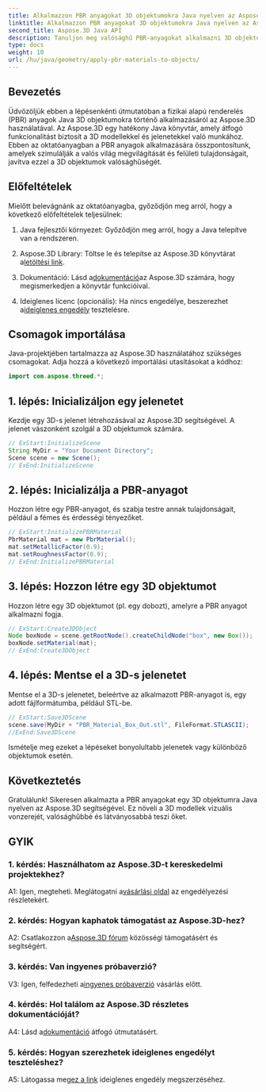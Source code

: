 ```yaml
---
title: Alkalmazzon PBR anyagokat 3D objektumokra Java nyelven az Aspose.3D segítségével
linktitle: Alkalmazzon PBR anyagokat 3D objektumokra Java nyelven az Aspose.3D segítségével
second_title: Aspose.3D Java API
description: Tanuljon meg valósághű PBR-anyagokat alkalmazni 3D objektumokra Java nyelven az Aspose.3D segítségével. Javítsa a vizuális minőséget a fizikai alapú rendereléssel.
type: docs
weight: 10
url: /hu/java/geometry/apply-pbr-materials-to-objects/
---
```

## Bevezetés

Üdvözöljük ebben a lépésenkénti útmutatóban a fizikai alapú renderelés (PBR) anyagok Java 3D objektumokra történő alkalmazásáról az Aspose.3D használatával. Az Aspose.3D egy hatékony Java könyvtár, amely átfogó funkcionalitást biztosít a 3D modellekkel és jelenetekkel való munkához. Ebben az oktatóanyagban a PBR anyagok alkalmazására összpontosítunk, amelyek szimulálják a valós világ megvilágítását és felületi tulajdonságait, javítva ezzel a 3D objektumok valósághűségét.

## Előfeltételek

Mielőtt belevágnánk az oktatóanyagba, győződjön meg arról, hogy a következő előfeltételek teljesülnek:

1. Java fejlesztői környezet: Győződjön meg arról, hogy a Java telepítve van a rendszeren.

2.  Aspose.3D Library: Töltse le és telepítse az Aspose.3D könyvtárat a[letöltési link](https://releases.aspose.com/3d/java/).

3.  Dokumentáció: Lásd a[dokumentáció](https://reference.aspose.com/3d/java/)az Aspose.3D számára, hogy megismerkedjen a könyvtár funkcióival.

4.  Ideiglenes licenc (opcionális): Ha nincs engedélye, beszerezhet a[ideiglenes engedély](https://purchase.aspose.com/temporary-license/) tesztelésre.

## Csomagok importálása

Java-projektjében tartalmazza az Aspose.3D használatához szükséges csomagokat. Adja hozzá a következő importálási utasításokat a kódhoz:

```java
import com.aspose.threed.*;
```

## 1. lépés: Inicializáljon egy jelenetet

Kezdje egy 3D-s jelenet létrehozásával az Aspose.3D segítségével. A jelenet vászonként szolgál a 3D objektumok számára.

```java
// ExStart:InitializeScene
String MyDir = "Your Document Directory";
Scene scene = new Scene();
// ExEnd:InitializeScene
```

## 2. lépés: Inicializálja a PBR-anyagot

Hozzon létre egy PBR-anyagot, és szabja testre annak tulajdonságait, például a fémes és érdességi tényezőket.

```java
// ExStart:InitializePBRMaterial
PbrMaterial mat = new PbrMaterial();
mat.setMetallicFactor(0.9);
mat.setRoughnessFactor(0.9);
// ExEnd:InitializePBRMaterial
```

## 3. lépés: Hozzon létre egy 3D objektumot

Hozzon létre egy 3D objektumot (pl. egy dobozt), amelyre a PBR anyagot alkalmazni fogja.

```java
// ExStart:Create3DObject
Node boxNode = scene.getRootNode().createChildNode("box", new Box());
boxNode.setMaterial(mat);
// ExEnd:Create3DObject
```

## 4. lépés: Mentse el a 3D-s jelenetet

Mentse el a 3D-s jelenetet, beleértve az alkalmazott PBR-anyagot is, egy adott fájlformátumba, például STL-be.

```java
// ExStart:Save3DScene
scene.save(MyDir + "PBR_Material_Box_Out.stl", FileFormat.STLASCII);
//ExEnd:Save3DScene
```

Ismételje meg ezeket a lépéseket bonyolultabb jelenetek vagy különböző objektumok esetén.

## Következtetés

Gratulálunk! Sikeresen alkalmazta a PBR anyagokat egy 3D objektumra Java nyelven az Aspose.3D segítségével. Ez növeli a 3D modellek vizuális vonzerejét, valósághűbbé és látványosabbá teszi őket.

## GYIK

### 1. kérdés: Használhatom az Aspose.3D-t kereskedelmi projektekhez?

 A1: Igen, megteheti. Meglátogatni a[vásárlási oldal](https://purchase.aspose.com/buy) az engedélyezési részletekért.

### 2. kérdés: Hogyan kaphatok támogatást az Aspose.3D-hez?

 A2: Csatlakozzon a[Aspose.3D fórum](https://forum.aspose.com/c/3d/18) közösségi támogatásért és segítségért.

### 3. kérdés: Van ingyenes próbaverzió?

 V3: Igen, felfedezheti a[ingyenes próbaverzió](https://releases.aspose.com/) vásárlás előtt.

### 4. kérdés: Hol találom az Aspose.3D részletes dokumentációját?

 A4: Lásd a[dokumentáció](https://reference.aspose.com/3d/java/) átfogó útmutatásért.

### 5. kérdés: Hogyan szerezhetek ideiglenes engedélyt teszteléshez?

 A5: Látogassa meg[ez a link](https://purchase.aspose.com/temporary-license/) ideiglenes engedély megszerzéséhez.